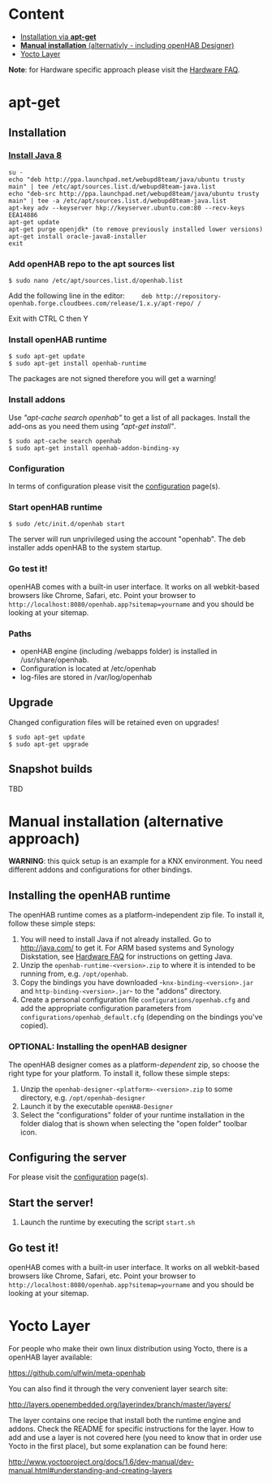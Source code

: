 # Content

* [Installation via **apt-get**](Linux---OS-X#aptitude)
* [**Manual installation** (alternativly - including openHAB Designer)](Linux---OS-X#manual-installation-alternative-approach)
* [Yocto Layer](Linux---OS-X#yocto-layer)


**Note**: for Hardware specific approach please visit the [Hardware FAQ](https://github.com/openhab/openhab/wiki/Hardware-FAQ). 

# apt-get
## Installation
### [Install Java 8](http://www.webupd8.org/2014/03/how-to-install-oracle-java-8-in-debian.html)

```
su -
echo "deb http://ppa.launchpad.net/webupd8team/java/ubuntu trusty main" | tee /etc/apt/sources.list.d/webupd8team-java.list
echo "deb-src http://ppa.launchpad.net/webupd8team/java/ubuntu trusty main" | tee -a /etc/apt/sources.list.d/webupd8team-java.list
apt-key adv --keyserver hkp://keyserver.ubuntu.com:80 --recv-keys EEA14886
apt-get update
apt-get purge openjdk* (to remove previously installed lower versions)
apt-get install oracle-java8-installer
exit
```

### Add openHAB repo to the apt sources list 
    $ sudo nano /etc/apt/sources.list.d/openhab.list

Add the following line in the editor:
`    deb http://repository-openhab.forge.cloudbees.com/release/1.x.y/apt-repo/ /`

Exit with CTRL C then Y


### Install openHAB runtime

    $ sudo apt-get update
    $ sudo apt-get install openhab-runtime

The packages are not signed therefore you will get a warning!

### Install addons
Use *"apt-cache search openhab"* to get a list of all packages. Install the add-ons as you need them using *"apt-get install"*.

    $ sudo apt-cache search openhab
    $ sudo apt-get install openhab-addon-binding-xy

### Configuration
In terms of configuration please visit the [configuration](https://github.com/openhab/openhab/wiki/Configuring-the-openHAB-runtime) page(s). 

### Start openHAB runtime
    $ sudo /etc/init.d/openhab start
The server will run unprivileged using the account "openhab".
The deb installer adds openHAB to the system startup. 

### Go test it!

openHAB comes with a built-in user interface. It works on all webkit-based browsers like Chrome, Safari, etc. Point your browser to `http://localhost:8080/openhab.app?sitemap=yourname` and you should be looking at your sitemap. 

### Paths
- openHAB engine (including /webapps folder) is installed in /usr/share/openhab.
- Configuration is located at /etc/openhab
- log-files are stored in /var/log/openhab

## Upgrade
Changed configuration files will be retained even on upgrades!

    $ sudo apt-get update
    $ sudo apt-get upgrade

## Snapshot builds
TBD

# Manual installation (alternative approach)
**WARNING**: this quick setup is an example for a KNX environment. You need different addons and configurations for other bindings.


## Installing the openHAB runtime

The openHAB runtime comes as a platform-independent zip file.
To install it, follow these simple steps:

1. You will need to install Java if not already installed. Go to http://java.com/ to get it.  For ARM based systems and Synology Diskstation, see [Hardware FAQ](https://github.com/openhab/openhab/wiki/Hardware-FAQ) for instructions on getting Java.
1. Unzip the `openhab-runtime-<version>.zip` to where it is intended to be running from, e.g. `/opt/openhab`.  
1. Copy the bindings you have downloaded -`knx-binding-<version>.jar` and `http-binding-<version>.jar`- to the "addons" directory.
1. Create a personal configuration file `configurations/openhab.cfg` and add the appropriate configuration parameters from `configurations/openhab_default.cfg` (depending on the bindings you've copied).
 
### OPTIONAL: Installing the openHAB designer

The openHAB designer comes as a platform-*dependent* zip, so choose the right type for your platform.
To install it, follow these simple steps:

1. Unzip the `openhab-designer-<platform>-<version>.zip` to some directory, e.g. `/opt/openhab-designer`
1. Launch it by the executable `openHAB-Designer`
1. Select the "configurations" folder of your runtime installation in the folder dialog that is shown when selecting the "open folder" toolbar icon.

## Configuring the server
For please visit the [configuration](https://github.com/openhab/openhab/wiki/Configuring-the-openHAB-runtime) page(s). 


## Start the server!

1. Launch the runtime by executing the script `start.sh`

## Go test it!

openHAB comes with a built-in user interface. It works on all webkit-based browsers like Chrome, Safari, etc. Point your browser to `http://localhost:8080/openhab.app?sitemap=yourname` and you should be looking at your sitemap. 

# Yocto Layer
For people who make their own linux distribution using Yocto, there is a openHAB layer available:

https://github.com/ulfwin/meta-openhab

You can also find it through the very convenient layer search site:

http://layers.openembedded.org/layerindex/branch/master/layers/

The layer contains one recipe that install both the runtime engine and addons. Check the README for specific instructions for the layer. How to add and use a layer is not covered here (you need to know that in order use Yocto in the first place), but some explanation can be found here:

http://www.yoctoproject.org/docs/1.6/dev-manual/dev-manual.html#understanding-and-creating-layers